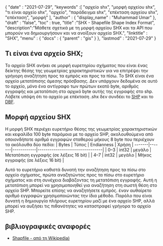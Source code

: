 {
  "date" : "2021-07-29",
  "keywords" :[ "αρχείο shx", "μορφή αρχείου shx", "τι είναι αρχείο shx", "αρχείο", "παράδειγμα shx", "επέκταση αρχείου shx", "επέκταση", "μορφή" ],
  "author" : {
    "display_name" : "Muhammad Umar"
},
  "draft" : "false",
  "toc" : true,
  "title" :"SHX - Shapefile Shape Index Format",
  "description":"Μάθετε σχετικά με τη μορφή αρχείου SHX και τα API που μπορούν να δημιουργήσουν και να ανοίξουν αρχεία SHX.",
  "linktitle" : "SHX",
  "menu" : {
    "docs" : {
      "parent" : "gis"
}
},
  "lastmod" : "2021-07-29"
}

## Τι είναι ένα αρχείο SHX;
Το αρχείο SHX ανήκει σε μορφή ευρετηρίου σχήματος που είναι ένας δείκτης θέσης της γεωμετρίας χαρακτηριστικών για να επιτρέψει την γρήγορη αναζήτηση προς τα εμπρός και προς τα πίσω. Το SHX είναι ένα αρχείο μετατόπισης άμεσης πρόσβασης. Δεν υπάρχουν δεδομένα σε αυτό το αρχείο, μόνο ένα αντίγραφο των πρώτων εκατό byte, αριθμός εγγραφής και μετατόπιση στο αρχικό byte αυτής της εγγραφής στο shp. Λάβετε υπόψη ότι το αρχείο με επέκταση .shx δεν συνδέει το [SHP](/el/gis/shp/) και το [DBF](/el/database/dbf/).

## Μορφή αρχείου SHX
Η μορφή SHX περιέχει ευρετήριο θέσης της γεωμετρίας χαρακτηριστικών και κεφαλίδα 100 byte παρόμοια με το αρχείο SHP, ακολουθούμενα από οποιονδήποτε αριθμό εγγραφών σταθερού μήκους 8 byte που περιέχουν τα ακόλουθα δύο πεδία:
| Bytes | Τύπος | Endianness | Χρήση |
-------|-------|------------|---------------------------------|
| 0–3 | int32 | μεγάλο | Μετατόπιση εγγραφής (σε λέξεις 16 bit) |
| 4–7 | int32 | μεγάλο | Μήκος εγγραφής (σε λέξεις 16 bit) |

Αυτό το ευρετήριο καθιστά δυνατή την αναζήτηση προς τα πίσω στο αρχείο σχήματος, πρώτα αναζητώντας προς τα πίσω στο ευρετήριο σχήματος και στη συνέχεια διαβάζοντας τη μετατόπιση εγγραφής. Αυτή η μετατόπιση μπορεί να χρησιμοποιηθεί για αναζήτηση στη σωστή θέση στο αρχείο SHP. Μπορείτε επίσης να αναζητήσετε εμπρός. έναν αυθαίρετο αριθμό εγγραφών χρησιμοποιώντας την ίδια μέθοδο. Παρόλο που είναι δυνατή η δημιουργία πλήρους ευρετηρίου μαζί με ένα αρχείο SHP, αλλά μπορεί να αυξήσει τις πιθανότητες να καταστραφεί γρήγορα το αρχείο SHP.


## βιβλιογραφικές αναφορές

* [Shapfile - από τη Wikipedia)](https://en.wikipedia.org/wiki/Shapefile)


